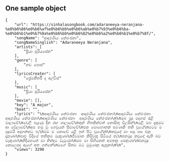 ## One sample object
    {
        "url": "https://sinhalasongbook.com/adaraneeya-neranjana-%e0%b6%86%e0%b6%af%e0%b6%bb%e0%b6%ab%e0%b7%93%e0%b6%ba-%e0%b6%b1%e0%b7%9a%e0%b6%bb%e0%b6%82%e0%b6%a2%e0%b6%b1%e0%b7%8f/",
        "songName": "ආදරණීය නේරංජනා",
        "songNameSinglish": "Adaraneeya Neranjana",
        "artists": [
            "ප්‍රියා සූරියසේන"
        ],
        "genre": [
            "නව පොප්"
        ],
        "lyricsCreater": [
            "ප්‍රේමකීර්ති ද අල්විස්"
        ],
        "music": [
            "ප්‍රියා සූරියසේන"
        ],
        "movie": [],
        "key": "A major",
        "beat": "",
        "lyrics": "\nආදරණීය නේරංජනා  ආදරණීය නේරංජනා\nආදරණීය නේරංජනා  ආදරණීය නේරංජනා\nආදරණීය නේරංජනා  ආදරණීය නේරංජනා\n\nඔබ මුදු මදහස් රැළි මාලාවේ\nවෙලී බැදුණු දින රඟ ශාලාවේ\nතුන් හිතකින්වත් නොසිතූ විලසින්\nයළි ඔබ දැකුමට ආ වේලාවේ\nඅප හමු වූ ගෙවුයන් සීමාවේ\nඑක මොහොතක් පමණකි තනි වූයේ\nමටම ම පුදුමයි අදහන්නට බෑ\nමම ම නොවේ යළි ඉන් පිට වූයේ\n\nකවුදෝ මා පසු පස එනු දැනුණා\nපාළු වීදියේ තනිකම මැකුණා\nජීවමාන කිසිවකු සිටියේ නෑ\nඑනමුදු කවුදෝ ඇති බව වැකුණා\nනිදියහනේ මා නින්දට වැටුණා\nඔබ මා සිහිනෙන් අමතනු පෙනුණා\nඑනමුදු කෙලෙසද ඇගේ අත ගන්නේ\nමගේ සිතම මට මුමුණනු ඇසුනා\n\n",
        "views": 3290
    }
